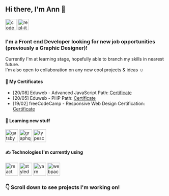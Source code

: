 ## Hi there, I'm Ann 👋
[<img src=https://cdn.jsdelivr.net/npm/simple-icons@3.0.1/icons/codepen.svg height="35" width="35" alt="codepen icon">](https://codepen.io/merkund)
[<img src=https://cdn.jsdelivr.net/npm/simple-icons@3.0.1/icons/repl-dot-it.svg height="35" width="35" alt="repl-it icon">](https://repl.it/@anndev)

### I'm a Front end Developer looking for new job opportunities (previously a Graphic Designer)!
Currently I'm at learning stage, hopefully able to branch my skills in nearest future. <br />
I'm also open to collaboration on any new cool projects & ideas ☺️

#### 🏅 My Certificates
* [20/08] Eduweb - Advanced JavaScript Path: [Certificate](https://eduweb.pl/profil/97484/certyfikaty/7de4-0676-224e-4980/zaawansowany-javascript)
* [20/05] Eduweb - PHP Path: [Certificate](https://eduweb.pl/profil/97484/certyfikaty/efb8-e5c6-b745-41a7/php?utm_content=reminder&utm_campaign=website&utm_source=Newsletter%20eduweb.pl&utm_term=allusers&utm_medium=email)
* [19/02] freeCodeCamp - Responsive Web Design Certification: [Certificate](https://www.freecodecamp.org/certification/merkund/responsive-web-design)

#### 🌱  Learning new stuff
<p>
  <img src=https://www.gatsbyjs.org/static/gatsby-icon-4a9773549091c227cd2eb82ccd9c5e3a.png alt=gatsby width="40" height="40"/>
  <img src=https://upload.wikimedia.org/wikipedia/commons/thumb/1/17/GraphQL_Logo.svg/1200px-GraphQL_Logo.svg.png alt=graphql width="40" height="40"/>
  <img src=https://devicons.github.io/devicon/devicon.git/icons/typescript/typescript-original.svg alt=typescript width="40" height="40"/>
</p>

#### ✍️ Technologies I'm currently using
<p>
  <img src=https://devicons.github.io/devicon/devicon.git/icons/react/react-original-wordmark.svg alt=react width="40" height="40"/>
  <img src=https://miro.medium.com/max/318/1*7jRD5QhgARucFKvRHFxpOg.png alt=styled height="40"/>
  <img src=https://devicons.github.io/devicon/devicon.git/icons/yarn/yarn-original.svg alt=yarn width="40" height="40"/>
  <img src=https://devicons.github.io/devicon/devicon.git/icons/webpack/webpack-original.svg alt=webpack width="40" height="40"/>
</p>

### 👇 Scroll down to see projects I'm working on! 
